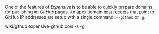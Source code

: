 One of the features of _Expensive_ is to be able to quickly prepare domains for publishing on _GitHub_ pages. An apex domain [host records](https://help.github.com/en/articles/setting-up-an-apex-domain) that point to GitHub IP addresses are setup with a single command: `--github` or `-g`.

<fork noprint>
  wiki/github expensive-github.com -s -g
</fork>